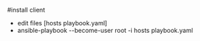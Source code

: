 #install client
* edit files [hosts playbook.yaml]
* ansible-playbook --become-user root  -i hosts playbook.yaml
